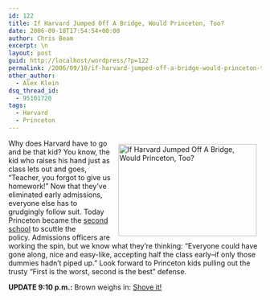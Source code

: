 ```yaml
---
id: 122
title: If Harvard Jumped Off A Bridge, Would Princeton, Too?
date: 2006-09-18T17:54:54+00:00
author: Chris Beam
excerpt: \n
layout: post
guid: http://localhost/wordpress/?p=122
permalink: /2006/09/18/if-harvard-jumped-off-a-bridge-would-princeton-too/
other_author:
  - Alex Klein
dsq_thread_id:
  - 95101720
tags:
  - Harvard
  - Princeton
---
```

<img width="275" vspace="10" hspace="10" height="183" border="0" align="right" src="http://www.ivygateblog.com/wp-content/uploads/2006/09/class-raise-hand.jpg" alt="If Harvard Jumped Off A Bridge, Would Princeton, Too?" />Why does Harvard have to go and be that kid? You know, the kid who raises his hand just as class lets out and goes, &#8220;Teacher, you forgot to give us homework!&#8221; Now that they&#8217;ve eliminated early admissions, everyone else has to grudgingly follow suit. Today Princeton became the [second school](http://www.dailyprincetonian.com/archives/2006/09/18/news/15829.shtml) to scuttle the policy.&nbsp;Admissions officers are working the spin, but we know what they&#8217;re thinking: &#8220;Everyone could have gone along, nice and easy-like, accepting half the class early&#8211;if only those dummies hadn&#8217;t piped up.&#8221; Look forward to Princeton kids&nbsp;pulling out the trusty&nbsp;&#8220;First is the worst, second is the best&#8221; defense.

**UPDATE 9:10 p.m.:** Brown weighs in: [Shove it!](http://media.www.browndailyherald.com/media/storage/paper472/news/2006/09/18/CampusNews/Browns.Early.Decision.Program.To.Remain.Intact-2282116.shtml?sourcedomain=www.browndailyherald.com&MIIHost=media.collegepublisher.com)